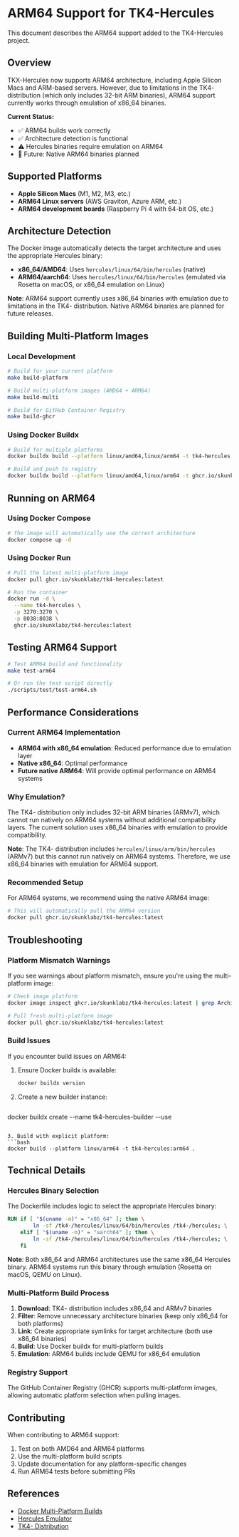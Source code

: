 # ARM64 Support for TK4-Hercules

This document describes the ARM64 support added to the TK4-Hercules project.

## Overview

TKX-Hercules now supports ARM64 architecture, including Apple Silicon Macs and ARM-based servers. However, due to limitations in the TK4- distribution (which only includes 32-bit ARM binaries), ARM64 support currently works through emulation of x86_64 binaries.

**Current Status:**
- ✅ ARM64 builds work correctly
- ✅ Architecture detection is functional
- ⚠️ Hercules binaries require emulation on ARM64
- 🔄 Future: Native ARM64 binaries planned

## Supported Platforms

- **Apple Silicon Macs** (M1, M2, M3, etc.)
- **ARM64 Linux servers** (AWS Graviton, Azure ARM, etc.)
- **ARM64 development boards** (Raspberry Pi 4 with 64-bit OS, etc.)

## Architecture Detection

The Docker image automatically detects the target architecture and uses the appropriate Hercules binary:

- **x86_64/AMD64**: Uses `hercules/linux/64/bin/hercules` (native)
- **ARM64/aarch64**: Uses `hercules/linux/64/bin/hercules` (emulated via Rosetta on macOS, or x86_64 emulation on Linux)

**Note**: ARM64 support currently uses x86_64 binaries with emulation due to limitations in the TK4- distribution. Native ARM64 binaries are planned for future releases.

## Building Multi-Platform Images

### Local Development

```bash
# Build for your current platform
make build-platform

# Build multi-platform images (AMD64 + ARM64)
make build-multi

# Build for GitHub Container Registry
make build-ghcr
```

### Using Docker Buildx

```bash
# Build for multiple platforms
docker buildx build --platform linux/amd64,linux/arm64 -t tk4-hercules:latest .

# Build and push to registry
docker buildx build --platform linux/amd64,linux/arm64 -t ghcr.io/skunklabz/tk4-hercules:latest --push .
```

## Running on ARM64

### Using Docker Compose

```bash
# The image will automatically use the correct architecture
docker compose up -d
```

### Using Docker Run

```bash
# Pull the latest multi-platform image
docker pull ghcr.io/skunklabz/tk4-hercules:latest

# Run the container
docker run -d \
  --name tk4-hercules \
  -p 3270:3270 \
  -p 8038:8038 \
  ghcr.io/skunklabz/tk4-hercules:latest
```

## Testing ARM64 Support

```bash
# Test ARM64 build and functionality
make test-arm64

# Or run the test script directly
./scripts/test/test-arm64.sh
```

## Performance Considerations

### Current ARM64 Implementation

- **ARM64 with x86_64 emulation**: Reduced performance due to emulation layer
- **Native x86_64**: Optimal performance
- **Future native ARM64**: Will provide optimal performance on ARM64 systems

### Why Emulation?

The TK4- distribution only includes 32-bit ARM binaries (ARMv7), which cannot run natively on ARM64 systems without additional compatibility layers. The current solution uses x86_64 binaries with emulation to provide compatibility.

**Note**: The TK4- distribution includes `hercules/linux/arm/bin/hercules` (ARMv7) but this cannot run natively on ARM64 systems. Therefore, we use x86_64 binaries with emulation for ARM64 support.

### Recommended Setup

For ARM64 systems, we recommend using the native ARM64 image:

```bash
# This will automatically pull the ARM64 version
docker pull ghcr.io/skunklabz/tk4-hercules:latest
```

## Troubleshooting

### Platform Mismatch Warnings

If you see warnings about platform mismatch, ensure you're using the multi-platform image:

```bash
# Check image platform
docker image inspect ghcr.io/skunklabz/tk4-hercules:latest | grep Architecture

# Pull fresh multi-platform image
docker pull ghcr.io/skunklabz/tk4-hercules:latest
```

### Build Issues

If you encounter build issues on ARM64:

1. Ensure Docker buildx is available:
   ```bash
   docker buildx version
   ```

2. Create a new builder instance:
   ```bash
docker buildx create --name tk4-hercules-builder --use
   ```

3. Build with explicit platform:
   ```bash
docker build --platform linux/arm64 -t tk4-hercules:arm64 .
   ```

## Technical Details

### Hercules Binary Selection

The Dockerfile includes logic to select the appropriate Hercules binary:

```dockerfile
RUN if [ "$(uname -m)" = "x86_64" ]; then \
        ln -sf /tk4-/hercules/linux/64/bin/hercules /tk4-/hercules; \
    elif [ "$(uname -m)" = "aarch64" ]; then \
        ln -sf /tk4-/hercules/linux/64/bin/hercules /tk4-/hercules; \
    fi
```

**Note**: Both x86_64 and ARM64 architectures use the same x86_64 Hercules binary. ARM64 systems run this binary through emulation (Rosetta on macOS, QEMU on Linux).

### Multi-Platform Build Process

1. **Download**: TK4- distribution includes x86_64 and ARMv7 binaries
2. **Filter**: Remove unnecessary architecture binaries (keep only x86_64 for both platforms)
3. **Link**: Create appropriate symlinks for target architecture (both use x86_64 binaries)
4. **Build**: Use Docker buildx for multi-platform builds
5. **Emulation**: ARM64 builds include QEMU for x86_64 emulation

### Registry Support

The GitHub Container Registry (GHCR) supports multi-platform images, allowing automatic platform selection when pulling images.

## Contributing

When contributing to ARM64 support:

1. Test on both AMD64 and ARM64 platforms
2. Use the multi-platform build scripts
3. Update documentation for any platform-specific changes
4. Run ARM64 tests before submitting PRs

## References

- [Docker Multi-Platform Builds](https://docs.docker.com/build/building/multi-platform/)
- [Hercules Emulator](http://www.hercules-390.org/)
- [TK4- Distribution](https://wotho.pebble-beach.ch/tk4-/) 